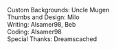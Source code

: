 Custom Backgrounds: Uncle Mugen <br />
Thumbs and Design: Milo <br />
Writing: Alsamer98, Beb <br />
Coding: Alsamer98 <br />
Special Thanks: Dreamscached <br />
